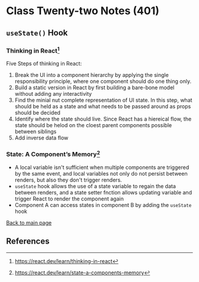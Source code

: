 # Class Twenty-two Notes (401)

## `useState()` Hook

### Thinking in React[^1]

Five Steps of thinking in React: 

1. Break the UI into a component hierarchy by applying the single responsibility principle, where one component should do one thing only.
2. Build a static version in React by first building a bare-bone model without adding any interactivity
3. Find the minial nut complete representation of UI state. In this step, what should be held as a state and what needs to be passed around as props should be decided
4. Identify where the state should live. Since React has a hiereical flow, the state should be helod on the cloest parent components possible between siblings
5. Add inverse data flow

### State: A Component’s Memory[^2]

- A local variable isn't sufficient when multiple components are triggered by the same event, and local variables not only do not persist between renders, but also they don't trigger renders.
- `useState` hook allows the use of a state variable to regain the data between renders, and a state setter fnction allows updating variable and trigger React to render the component again
- Component A can access states in component B by adding the `useState` hook

 [Back to main page](https://mirandalu2020.github.io/reading-notes/)

## References

[^1]:https://react.dev/learn/thinking-in-react
[^2]:https://react.dev/learn/state-a-components-memory
